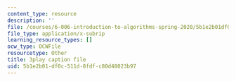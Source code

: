 ```yaml
---
content_type: resource
description: ''
file: /courses/6-006-introduction-to-algorithms-spring-2020/5b1e2b01df0c511d8fdfc80d48023b97_NSHizBK9JD8.vtt
file_type: application/x-subrip
learning_resource_types: []
ocw_type: OCWFile
resourcetype: Other
title: 3play caption file
uid: 5b1e2b01-df0c-511d-8fdf-c80d48023b97
---
```

